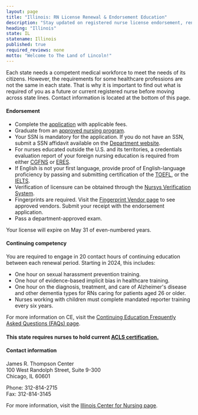 ```yaml
---
layout: page
title: "Illinois: RN License Renewal & Endorsement Education"
description: "Stay updated on registered nurse license endorsement, renewal, and continuing education in Illinois. Ensure the longevity of your nursing profession."
heading: "Illinois"
state: IL
statename: Illinois
published: true
required_reviews: none
motto: "Welcome to The Land of Lincoln!"
---
```


Each state needs a competent medical workforce to meet the needs of its citizens. However, the requirements for some healthcare professions are not the same in each state. That is why it is important to find out what is required of you as a future or current registered nurse before moving across state lines. Contact information is located at the bottom of this page.

#### Endorsement

- Complete the [application](https://idfpr.illinois.gov/profs/nursing.html) with applicable fees.
- Graduate from an [approved nursing program](https://idfpr.illinois.gov/profs/nursing.html).
- Your SSN is mandatory for the application. If you do not have an SSN, submit a SSN affidavit available on the [Department website](https://idfpr.illinois.gov/profs/nursing.html).
- For nurses educated outside the U.S. and its territories, a credentials evaluation report of your foreign nursing education is required from either [CGFNS](https://www.cgfns.org/) or [ERES](https://www.eres.com/).
- If English is not your first language, provide proof of English-language proficiency by passing and submitting certification of the [TOEFL](https://www.ets.org/toefl.html), or the [IELTS](https://ielts.org/).
- Verification of licensure can be obtained through the [Nursys Verification System](https://www.nursys.com/).
- Fingerprints are required. Visit the [Fingerprint Vendor page](https://accuratebiometrics.com/illinois/services/idfpr) to see approved vendors. Submit your receipt with the endorsement application.
- Pass a department-approved exam.

Your license will expire on May 31 of even-numbered years.

#### Continuing competency

You are required to engage in 20 contact hours of continuing education between each renewal period. Starting in 2024, this includes:
- One hour on sexual harassment prevention training.
- One hour of evidence-based implicit bias in healthcare training.
- One hour on the diagnosis, treatment, and care of Alzheimer's disease and other dementia types for RNs caring for patients aged 26 or older.
- Nurses working with children must complete mandated reporter training every six years.

For more information on CE, visit the [Continuing Education Frequently Asked Questions (FAQs) page](https://nursing.illinois.gov/content/dam/soi/en/web/nursing/documents/pdf/2023-04-28_IL_RN_CE_Relicensure_FAQ-final.pdf).

#### This state requires nurses to hold current [ACLS certification.](https://www.acls.net/illinois-acls-pals-bls)

#### Contact information

James R. Thompson Center  
100 West Randolph Street, Suite 9-300  
Chicago, IL 60601

Phone: 312-814-2715  
Fax: 312-814-3145  

For more information, visit the [Illinois Center for Nursing page](https://nursing.illinois.gov/).
